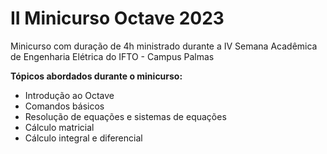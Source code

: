 # II Minicurso Octave 2023
Minicurso com duração de 4h ministrado durante a IV Semana Acadêmica de Engenharia Elétrica do IFTO - Campus Palmas

**Tópicos abordados durante o minicurso:**
- Introdução ao Octave
- Comandos básicos
- Resolução de equações e sistemas de equações
- Cálculo matricial
- Cálculo integral e diferencial
